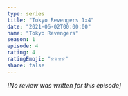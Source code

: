 ```yaml
---
type: series
title: "Tokyo Revengers 1x4"
date: "2021-06-02T00:00:00"
name: "Tokyo Revengers"
season: 1
episode: 4
rating: 4
ratingEmoji: "⭐️⭐️⭐️⭐️"
share: false
---
```


_[No review was written for this episode]_

